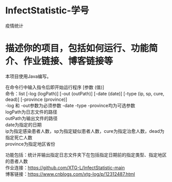 # InfectStatistic-学号
疫情统计

描述你的项目，包括如何运行、功能简介、作业链接、博客链接等
=======
本项目使用Java编写。

在命令行中输入指令后即开始运行程序 \[参数 (值)]  
命令：list \[-log (logPath)] \[-out (outPath)] \[-date (date)] \[-type (ip, sp, cure, dead)] \[-province (province)]  
-log 和 -out参数为必须参数 -date -type -province均为可选参数  
logPath为日志文件的路径  
outPath为输出文件的路径  
date为指定的日期  
ip为指定感染患者人数，sp为指定疑似患者人数，cure为指定治愈人数，dead为指定死亡人数  
province为指定地区省份  

功能包括：统计并输出指定日志文件夹下在包括指定日期前的指定类型、指定地区的患者人数  
作业连接：https://github.com/XTG-L/InfectStatistic-main  
博客链接：https://www.cnblogs.com/xtg-log/p/12312487.html  
